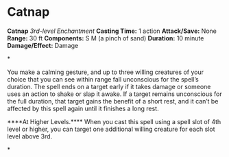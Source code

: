 # Catnap

**Catnap**
_3rd-level Enchantment_
**Casting Time:** 1 action
**Attack/Save:** None
**Range:** 30 ft
**Components:** S M (a pinch of sand)
**Duration:** 10 minute
**Damage/Effect:** Damage

*<p class="Core-Styles_Core-Body">You make a calming gesture, and up to three willing creatures of your choice that you can see within range fall unconscious for the spell’s duration. The spell ends on a target early if it takes damage or someone uses an action to shake or slap it awake. If a target remains unconscious for the full duration, that target gains the benefit of a short rest, and it can’t be affected by this spell again until it finishes a long rest.</p>
<p class="Core-Styles_Core-Body"><span class="Serif-Character-Style_Inline-Subhead-Serif">****At Higher Levels.**** </span>When you cast this spell using a spell slot of 4th level or higher, you can target one additional willing creature for each slot level above 3rd.</p>*